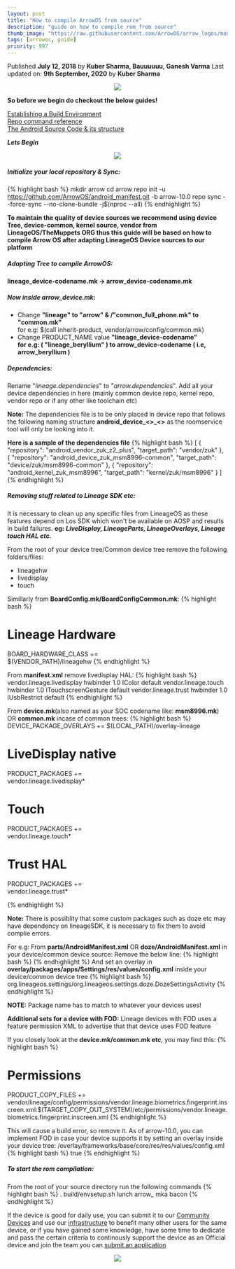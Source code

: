 ```yaml
---
layout: post
title: "How to compile ArrowOS from source"
description: "guide on how to compile rom from source"
thumb_image: "https://raw.githubusercontent.com/ArrowOS/arrow_logos/master/ArrowLogo-sky-transparent.png"
tags: [arrowos, guide]
priority: 997
---
```


Published **July 12, 2018** by **Kuber Sharma, Bauuuuuu, Ganesh Varma**
Last updated on: **9th September, 2020** by **Kuber Sharma**

<center><img src="https://media0.giphy.com/media/3aGZA6WLI9Jde/giphy.gif"></center>

**So before we begin do checkout the below guides!**

[Establishing a Build Environment](https://source.android.com/setup/build/initializing)<br>
[Repo command reference](https://source.android.com/setup/develop/repo)<br>
[The Android Source Code & its structure](https://source.android.com/setup/)<br>

***Lets Begin***
<center><img src="https://media3.giphy.com/media/Axqr1hNEmGJiw/giphy.gif"></center>

##### **Initialize your local repository & Sync:**
{% highlight bash %}
mkdir arrow
cd arrow
repo init -u https://github.com/ArrowOS/android_manifest.git -b arrow-10.0
repo sync --force-sync --no-clone-bundle -j$(nproc --all)
{% endhighlight %}


**To maintain the quality of device sources we recommend using device Tree, device-common, kernel source, vendor from LineageOS/TheMuppets ORG thus this guide will be based on how to compile Arrow OS after adapting LineageOS Device sources to our platform**

##### **Adapting Tree to compile ArrowOS:**

**lineage_device-codename.mk -> arrow_device-codename.mk**

##### **Now inside arrow_device.mk:**
  - Change **"lineage" to "arrow" & /"common_full_phone.mk" to "common.mk"**<br> 
for e.g: $(call inherit-product, vendor/arrow/config/common.mk)
  - Change PRODUCT_NAME value **"lineage_device-codename"<br>
for e.g: ( "lineage_beryllium" ) to arrow_device-codename ( i.e, arrow_beryllium )**

##### **Dependencies:**
Rename "*lineage.dependencies*" to "*arrow.dependencies*". Add all your device dependencies in here (mainly common device repo, kernel repo, vendor repo or if any other like toolchain etc)

**Note:** The dependencies file is to be only placed in device repo that follows the following naming structure **android_device_<<manufacturer>>_<<codename>>** as the roomservice tool will only be looking into it.

**Here is a sample of the dependencies file**
{% highlight bash %}
[
{
"repository": "android_vendor_zuk_z2_plus",
"target_path": "vendor/zuk"
},
{
"repository": "android_device_zuk_msm8996-common",
"target_path": "device/zuk/msm8996-common"
},
{
"repository": "android_kernel_zuk_msm8996",
"target_path": "kernel/zuk/msm8996"
}
]
{% endhighlight %}

##### **Removing stuff related to Lineage SDK etc:**
It is necessary to clean up any specific files from LineageOS as these features depend on Los SDK which won't be available on AOSP and results in build failures.
**eg:** ***LiveDisplay, LineageParts, LineageOverlays, Lineage touch HAL etc.***

From the root of your device tree/Common device tree remove the following folders/files:
  - lineagehw
  - livedisplay
  - touch

Simillarly from **BoardConfig.mk/BoardConfigCommon.mk**:
{% highlight bash %}
# Lineage Hardware
BOARD_HARDWARE_CLASS += \
$(VENDOR_PATH)/lineagehw
{% endhighlight %}

From **manifest.xml** remove livedisplay HAL:
{% highlight bash %}
    <hal format="hidl">
        <name>vendor.lineage.livedisplay</name>
        <transport>hwbinder</transport>
        <version>1.0</version>
        <interface>
            <name>IColor</name>
            <instance>default</instance>
        </interface>
    </hal>
    <hal format="hidl">
        <name>vendor.lineage.touch</name>
        <transport>hwbinder</transport>
        <version>1.0</version>
        <interface>
            <name>ITouchscreenGesture</name>
            <instance>default</instance>
        </interface>
    </hal>
    <hal format="hidl">
        <name>vendor.lineage.trust</name>
        <transport>hwbinder</transport>
        <version>1.0</version>
        <interface>
            <name>IUsbRestrict</name>
            <instance>default</instance>
        </interface>
    </hal>
{% endhighlight %}

From **device.mk**(also named as your SOC codename like: **msm8996.mk**) OR **common.mk** incase of common trees:
{% highlight bash %}
DEVICE_PACKAGE_OVERLAYS += $(LOCAL_PATH)/overlay-lineage

# LiveDisplay native
PRODUCT_PACKAGES += \
    vendor.lineage.livedisplay*

# Touch
PRODUCT_PACKAGES += \
    vendor.lineage.touch*

# Trust HAL
PRODUCT_PACKAGES += \
    vendor.lineage.trust*

{% endhighlight %}

**Note:** There is possiblity that some custom packages such as doze etc may have dependency on lineageSDK, it is necessary to fix them to avoid complie errors.

For e.g: From **parts/AndroidManifest.xml** OR **doze/AndroidManifest.xml** in your device/common device source:
Remove the below line:
{% highlight bash %}
            <intent-filter>
                <action android:name="org.lineageos.settings.device.DOZE_SETTINGS" />
                <category android:name="android.intent.category.DEFAULT" />
            </intent-filter>
{% endhighlight %}
And set an overlay in **overlay/packages/apps/Settings/res/values/config.xml** inside your device/common device tree
{% highlight bash %}
    <!-- Device specific doze package -->
    <string name="config_customDozePackage">org.lineageos.settings/org.lineageos.settings.doze.DozeSettingsActivity</string>
{% endhighlight %}

**NOTE:** Package name has to match to whatever your devices uses!

**Additional sets for a device with FOD:**
Lineage devices with FOD uses a feature permission XML to advertise that that device uses FOD feature

If you closely look at the **device.mk/common.mk etc**, you may find this:
{% highlight bash %}
 # Permissions
PRODUCT_COPY_FILES += \
    vendor/lineage/config/permissions/vendor.lineage.biometrics.fingerprint.inscreen.xml:$(TARGET_COPY_OUT_SYSTEM)/etc/permissions/vendor.lineage.biometrics.fingerprint.inscreen.xml
{% endhighlight %}

This will cause a build error, so remove it.
As of arrow-10.0, you can implement FOD in case your device supports it by setting an overlay
inside your device tree: /overlay/frameworks/base/core/res/res/values/config.xml
{% highlight bash %}
    <!-- Shows the required view for in-display fingerprint -->
    <bool name="config_supportsInDisplayFingerprint">true</bool>
{% endhighlight %}

##### **To start the rom compilation:**
From the root of your source directory run the following commands
{% highlight bash %}
. build/envsetup.sh
lunch arrow_<devicecodename>
mka bacon
{% endhighlight %}

If the device is good for daily use, you can submit it to our [Community Devices](https://blog.arrowos.net/posts/community-builds-stay-tuned) and use our [infrastructure](https://blog.arrowos.net/posts/infra-jenkins-configs-platform) to benefit many other users for the same device, or if you have gained some knowledge, have some time to dedicate and pass the certain criteria to continously support the  device as an Official device and join the team you can [submit an application](https://blog.arrowos.net/posts/apply-for-maintainership)

<center><img src="https://media.giphy.com/media/NdTyWmj9mJgpq/giphy.gif"></center>
